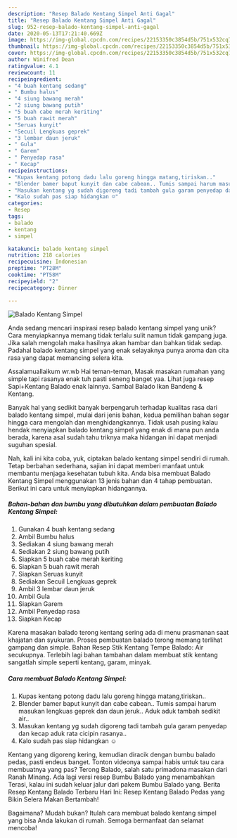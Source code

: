 ```yaml
---
description: "Resep Balado Kentang Simpel Anti Gagal"
title: "Resep Balado Kentang Simpel Anti Gagal"
slug: 952-resep-balado-kentang-simpel-anti-gagal
date: 2020-05-13T17:21:40.669Z
image: https://img-global.cpcdn.com/recipes/22153350c3854d5b/751x532cq70/balado-kentang-simpel-foto-resep-utama.jpg
thumbnail: https://img-global.cpcdn.com/recipes/22153350c3854d5b/751x532cq70/balado-kentang-simpel-foto-resep-utama.jpg
cover: https://img-global.cpcdn.com/recipes/22153350c3854d5b/751x532cq70/balado-kentang-simpel-foto-resep-utama.jpg
author: Winifred Dean
ratingvalue: 4.1
reviewcount: 11
recipeingredient:
- "4 buah kentang sedang"
- " Bumbu halus"
- "4 siung bawang merah"
- "2 siung bawang putih"
- "5 buah cabe merah keriting"
- "5 buah rawit merah"
- "Seruas kunyit"
- "Secuil Lengkuas geprek"
- "3 lembar daun jeruk"
- " Gula"
- " Garem"
- " Penyedap rasa"
- " Kecap"
recipeinstructions:
- "Kupas kentang potong dadu lalu goreng hingga matang,tiriskan.."
- "Blender bamer baput kunyit dan cabe cabean.. Tumis sampai harum masukan lengkuas geprek dan daun jeruk.. Aduk aduk tambah sedikit air.."
- "Masukan kentang yg sudah digoreng tadi tambah gula garam penyedap dan kecap aduk rata cicipin rasanya.."
- "Kalo sudah pas siap hidangkan ☺"
categories:
- Resep
tags:
- balado
- kentang
- simpel

katakunci: balado kentang simpel 
nutrition: 218 calories
recipecuisine: Indonesian
preptime: "PT28M"
cooktime: "PT58M"
recipeyield: "2"
recipecategory: Dinner

---
```



![Balado Kentang Simpel](https://img-global.cpcdn.com/recipes/22153350c3854d5b/751x532cq70/balado-kentang-simpel-foto-resep-utama.jpg)

Anda sedang mencari inspirasi resep balado kentang simpel yang unik? Cara menyiapkannya memang tidak terlalu sulit namun tidak gampang juga. Jika salah mengolah maka hasilnya akan hambar dan bahkan tidak sedap. Padahal balado kentang simpel yang enak selayaknya punya aroma dan cita rasa yang dapat memancing selera kita.

Assalamuallaikum wr.wb Hai teman-teman, Masak masakan rumahan yang simple tapi rasanya enak tuh pasti seneng banget yaa. Lihat juga resep Sapi+Kentang Balado enak lainnya. Sambal Balado Ikan Bandeng &amp; Kentang.

Banyak hal yang sedikit banyak berpengaruh terhadap kualitas rasa dari balado kentang simpel, mulai dari jenis bahan, kedua pemilihan bahan segar hingga cara mengolah dan menghidangkannya. Tidak usah pusing kalau hendak menyiapkan balado kentang simpel yang enak di mana pun anda berada, karena asal sudah tahu triknya maka hidangan ini dapat menjadi suguhan spesial.


Nah, kali ini kita coba, yuk, ciptakan balado kentang simpel sendiri di rumah. Tetap berbahan sederhana, sajian ini dapat memberi manfaat untuk membantu menjaga kesehatan tubuh kita. Anda bisa membuat Balado Kentang Simpel menggunakan 13 jenis bahan dan 4 tahap pembuatan. Berikut ini cara untuk menyiapkan hidangannya.

<!--inarticleads1-->

##### Bahan-bahan dan bumbu yang dibutuhkan dalam pembuatan Balado Kentang Simpel:

1. Gunakan 4 buah kentang sedang
1. Ambil  Bumbu halus
1. Sediakan 4 siung bawang merah
1. Sediakan 2 siung bawang putih
1. Siapkan 5 buah cabe merah keriting
1. Siapkan 5 buah rawit merah
1. Siapkan Seruas kunyit
1. Sediakan Secuil Lengkuas geprek
1. Ambil 3 lembar daun jeruk
1. Ambil  Gula
1. Siapkan  Garem
1. Ambil  Penyedap rasa
1. Siapkan  Kecap


Karena masakan balado terong kentang sering ada di menu prasmanan saat khajatan dan syukuran. Proses pembuatan balado terong memang terlihat gampang dan simple. Bahan Resep Stik Kentang Tempe Balado: Air secukupnya. Terlebih lagi bahan tambahan dalam membuat stik kentang sangatlah simple seperti kentang, garam, minyak. 

<!--inarticleads2-->

##### Cara membuat Balado Kentang Simpel:

1. Kupas kentang potong dadu lalu goreng hingga matang,tiriskan..
1. Blender bamer baput kunyit dan cabe cabean.. Tumis sampai harum masukan lengkuas geprek dan daun jeruk.. Aduk aduk tambah sedikit air..
1. Masukan kentang yg sudah digoreng tadi tambah gula garam penyedap dan kecap aduk rata cicipin rasanya..
1. Kalo sudah pas siap hidangkan ☺


Kentang yang digoreng kering, kemudian diracik dengan bumbu balado pedas, pasti endeus banget. Tonton videonya sampai habis untuk tau cara membuatnya yang pas? Terong Balado, salah satu primadona masakan dari Ranah Minang. Ada lagi versi resep Bumbu Balado yang menambahkan Terasi, kalau ini sudah keluar jalur dari pakem Bumbu Balado yang. Berita Resep Kentang Balado Terbaru Hari Ini: Resep Kentang Balado Pedas yang Bikin Selera Makan Bertambah! 

Bagaimana? Mudah bukan? Itulah cara membuat balado kentang simpel yang bisa Anda lakukan di rumah. Semoga bermanfaat dan selamat mencoba!
